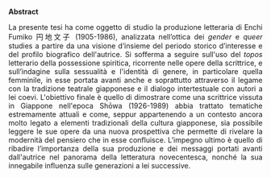 <b> Abstract </b>
<br>
<p align=justify>
La presente tesi ha come oggetto di studio la produzione letteraria di Enchi Fumiko 円地文子 (1905-1986), analizzata nell’ottica dei <i>gender</i> e <i>queer</i> studies a partire da una visione d’insieme del periodo storico d’interesse e del profilo biografico dell'autrice. Si sofferma a seguire sull'uso del <i>topos</i> letterario della possessione spiritica, ricorrente nelle opere della scrittrice, e sull’indagine sulla sessualità e l'identità di genere, in particolare quella femminile, in esse portata avanti anche e soprattutto attraverso il legame con la tradizione teatrale giapponese e il dialogo intertestuale con autori a lei coevi. 
L'obiettivo finale è quello di dimostrare come una scrittrice vissuta in Giappone nell'epoca Shōwa (1926-1989) abbia trattato tematiche estremamente attuali e come, seppur appartenendo a un contesto ancora molto legato a elementi tradizionali della cultura giapponese, sia possibile leggere le sue opere da una nuova prospettiva che permette di rivelare la modernità del pensiero che in esse confluisce. L’impegno ultimo è quello di ribadire l’importanza della sua produzione e dei messaggi portati avanti dall'autrice nel panorama della letteratura novecentesca, nonché la sua innegabile influenza sulle generazioni a lei successive.
</p>
